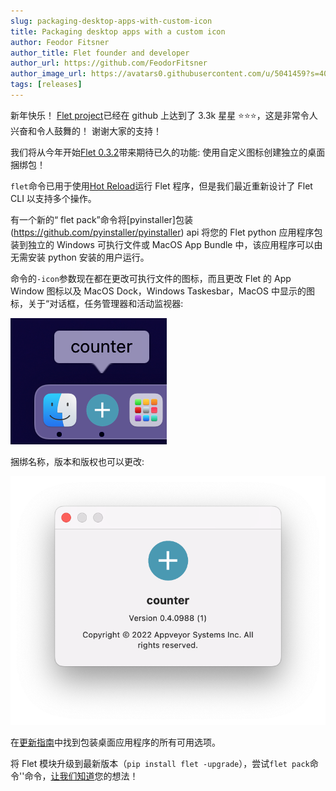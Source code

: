 ```yaml
---
slug: packaging-desktop-apps-with-custom-icon
title: Packaging desktop apps with a custom icon
author: Feodor Fitsner
author_title: Flet founder and developer
author_url: https://github.com/FeodorFitsner
author_image_url: https://avatars0.githubusercontent.com/u/5041459?s=400&v=4
tags: [releases]
---
```


新年快乐！ [Flet project](https://github.com/flet-dev/flet)已经在 github 上达到了 3.3k 星星 ⭐️⭐️⭐️，这是非常令人兴奋和令人鼓舞的！ 谢谢大家的支持！

我们将从今年开始[Flet 0.3.2](https://pypi.org/project/flet/)带来期待已久的功能: 使用自定义图标创建独立的桌面捆绑包！

`flet`命令已用于使用[Hot Reload](/docs/guides/python/hot-reload)运行 Flet 程序，但是我们最近重新设计了 Flet CLI 以支持多个操作。

有一个新的“ flet pack”命令将[pyinstaller]包装(https://github.com/pyinstaller/pyinstaller) api 将您的 Flet python 应用程序包装到独立的 Windows 可执行文件或 MacOS App Bundle 中，该应用程序可以由无需安装 python 安装的用户运行。

命令的`-icon`参数现在都在更改可执行文件的图标，而且更改 Flet 的 App Window 图标以及 MacOS Dock，Windows Taskesbar，MacOS 中显示的图标，关于“对话框，任务管理器和活动监视器:

<img src="/img/docs/getting-started/package-desktop/macos-dock.png" className="screenshot-20 screenshot-rounded" />

捆绑名称，版本和版权也可以更改:

<img src="/img/docs/getting-started/package-desktop/flet-app-bundle-about-clean.png" className="screenshot-50" />

在[更新指南](/docs/guides/python/packaging-desktop-app)中找到包装桌面应用程序的所有可用选项。

将 Flet 模块升级到最新版本（`pip install flet -upgrade`），尝试`flet pack`命令''命令，[让我们知道](https://discord.gg/dzWXP8SHG8)您的想法！
